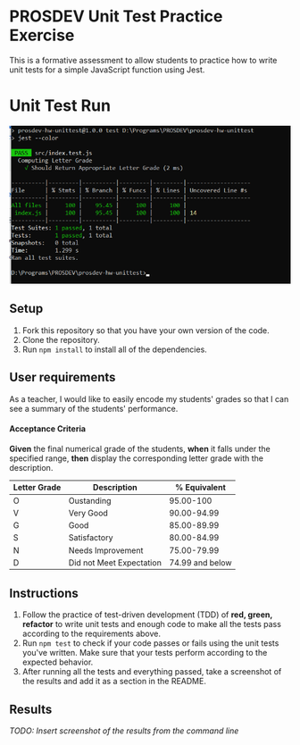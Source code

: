 # PROSDEV Unit Test Practice Exercise

This is a formative assessment to allow students to practice how to write unit tests for a simple JavaScript function using Jest.

# Unit Test Run
![Image of Unit Test](https://github.com/kenshin657/prosdev-hw-unittest/blob/master/img/Annotation%202020-07-21%20180234.png) 

## Setup

1.  Fork this repository so that you have your own version of the code.
2.  Clone the repository.
3.  Run `npm install` to install all of the dependencies.

## User requirements
As a teacher, I would like to easily encode my students' grades so that I can see a summary of the students' performance.

#### Acceptance Criteria
**Given** the final numerical grade of the students, **when** it falls under the specified range, **then** display the corresponding letter grade with the description.

Letter Grade | Description | % Equivalent
--|---|--
O | Oustanding |  95.00-100
V | Very Good | 90.00-94.99
G | Good | 85.00-89.99
S | Satisfactory | 80.00-84.99
N | Needs Improvement | 75.00-79.99
D | Did not Meet Expectation | 74.99 and below

## Instructions
1.  Follow the practice of test-driven development (TDD) of **red, green, refactor** to write unit tests and enough code to make all the tests pass according to the requirements above.
2.  Run `npm test` to check if your code passes or fails using the unit tests you've written. Make sure that your tests perform according to the expected behavior.
3. After running all the tests and everything passed, take a screenshot of the results and add it as a section in the README.

## Results
*TODO: Insert screenshot of the results from the command line*
